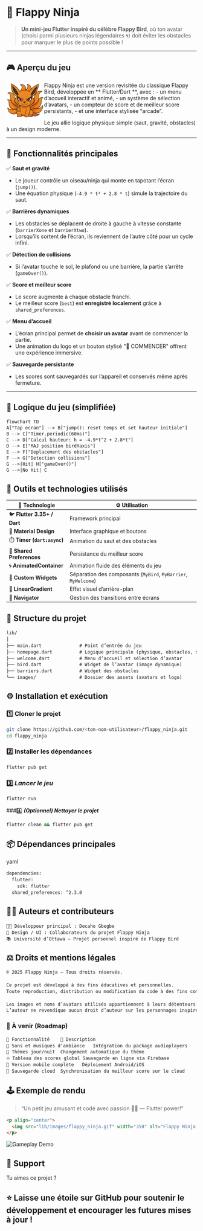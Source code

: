 # 🥷 Flappy Ninja

> **Un mini-jeu Flutter inspiré du célèbre Flappy Bird**, où ton avatar (choisi parmi plusieurs ninjas légendaires 🌀) doit éviter les obstacles pour marquer le plus de points possible !

---

## 🎮 Aperçu du jeu

<img src="lib/images/kurama.png" width="100" align="left" />
Flappy Ninja est une version revisitée du classique Flappy Bird, développée en ** Flutter/Dart **, avec :
- un menu d’accueil interactif et animé,
- un système de sélection d’avatars,
- un compteur de score et de meilleur score persistants,
- et une interface stylisée “arcade”.

Le jeu allie logique physique simple (saut, gravité, obstacles) à un design moderne.

---

## 🚀 Fonctionnalités principales

✅ **Saut et gravité**
- Le joueur contrôle un oiseau/ninja qui monte en tapotant l’écran (`jump()`).
- Une équation physique (`-4.9 * t² + 2.8 * t`) simule la trajectoire du saut.

✅ **Barrières dynamiques**
- Les obstacles se déplacent de droite à gauche à vitesse constante (`barrierXone` et `barrierXtwo`).
- Lorsqu’ils sortent de l’écran, ils reviennent de l’autre côté pour un cycle infini.

✅ **Détection de collisions**
- Si l’avatar touche le sol, le plafond ou une barrière, la partie s’arrête (`gameOver()`).

✅ **Score et meilleur score**
- Le score augmente à chaque obstacle franchi.
- Le meilleur score (`best`) est **enregistré localement** grâce à `shared_preferences`.

✅ **Menu d’accueil**
- L’écran principal permet de **choisir un avatar** avant de commencer la partie.
- Une animation du logo et un bouton stylisé "🚀 COMMENCER" offrent une expérience immersive.

✅ **Sauvegarde persistante**
- Les scores sont sauvegardés sur l’appareil et conservés même après fermeture.

---

## 🧠 Logique du jeu (simplifiée)

```mermaid
flowchart TD
A["Tap ecran"] --> B["jump(): reset temps et set hauteur initiale"]
B --> C["Timer.periodic(60ms)"]
C --> D["Calcul hauteur: h = -4.9*t^2 + 2.8*t"]
D --> E["MAJ position birdYaxis"]
E --> F["Deplacement des obstacles"]
F --> G["Detection collisions"]
G -->|Hit| H["gameOver()"]
G -->|No Hit| C
```

## 🧰 Outils et technologies utilisés

| 🧩 **Technologie** | ⚙️ **Utilisation** |
|--------------------|--------------------|
| 🐦 **Flutter 3.35+ / Dart** | Framework principal |
| 🎨 **Material Design** | Interface graphique et boutons |
| ⏱️ **Timer (`dart:async`)** | Animation du saut et des obstacles |
| 💾 **Shared Preferences** | Persistance du meilleur score |
| 🌀 **AnimatedContainer** | Animation fluide des éléments du jeu |
| 🧱 **Custom Widgets** | Séparation des composants (`MyBird`, `MyBarrier`, `MyWelcome`) |
| 🌈 **LinearGradient** | Effet visuel d’arrière-plan |
| 🧭 **Navigator** | Gestion des transitions entre écrans |

## 🧩 **Structure du projet**

```markdown
lib/
│
├── main.dart              # Point d’entrée du jeu
├── homepage.dart          # Logique principale (physique, obstacles, score)
├── welcome.dart           # Menu d’accueil et sélection d’avatar
├── bird.dart              # Widget de l’avatar (image dynamique)
├── barriers.dart          # Widget des obstacles
└── images/                # Dossier des assets (avatars et logo)
```
## ⚙️ **Installation et exécution**

### 1️⃣ **Cloner le projet**
```bash
git clone https://github.com/<ton-nom-utilisateur>/flappy_ninja.git
cd flappy_ninja
```

### 2️⃣ **Installer les dépendances**
```bash
flutter pub get
```
### 3️⃣ ***Lancer le jeu***
```bash
flutter run
```
###4️⃣ ***(Optionnel) Nettoyer le projet***
```bash
flutter clean && flutter pub get
```
## 📦 Dépendances principales
yaml
```bash
dependencies:
  flutter:
    sdk: flutter
  shared_preferences: ^2.3.0
```

## 🧑‍💻 Auteurs et contributeurs
```bash
👨‍💻 Développeur principal : Decaho Gbegbe
🎨 Design / UI : Collaborateurs du projet Flappy Ninja
📚 Université d’Ottawa — Projet personnel inspiré de Flappy Bird
```
## ⚖️ Droits et mentions légales
```bash
© 2025 Flappy Ninja — Tous droits réservés.

Ce projet est développé à des fins éducatives et personnelles.
Toute reproduction, distribution ou modification du code à des fins commerciales sans autorisation explicite est interdite.

Les images et noms d’avatars utilisés appartiennent à leurs détenteurs respectifs (licences libres ou fan-art).
L’auteur ne revendique aucun droit d’auteur sur les personnages inspirés de l’univers Naruto™.
```
### 🌟 À venir (Roadmap)
```bash
🎯 Fonctionnalité	🧩 Description
🎵 Sons et musiques d’ambiance	Intégration du package audioplayers
🌈 Thèmes jour/nuit	Changement automatique du thème
🔥 Tableau des scores global	Sauvegarde en ligne via Firebase
📱 Version mobile complète	Déploiement Android/iOS
💾 Sauvegarde cloud	Synchronisation du meilleur score sur le cloud
```
## 🕹️ Exemple de rendu

> “Un petit jeu amusant et codé avec passion 🧠💪 — Flutter power!”

```markdown
<p align="center">
  <img src="lib/images/flappy_ninja.gif" width="350" alt="Flappy Ninja Gameplay">
</p>

```

![Gameplay Demo](lib/images/flappy_ninja.gif)

## 🧡 Support
Tu aimes ce projet ?

## ⭐ Laisse une étoile sur GitHub pour soutenir le développement et encourager les futures mises à jour !
